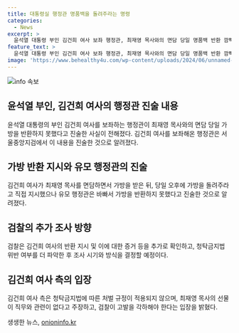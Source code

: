 ```yaml
---
title: 대통령실 행정관 명품백을 돌려주라는 명령
categories:
  - News
excerpt: >
  윤석열 대통령 부인 김건희 여사 보좌 행정관, 최재영 목사와의 면담 당일 명품백 반환 깜빡. 유모 행정관, 진술에서 김 여사가 명품 가방을 돌려달라고 지시했지만 가방을 돌려주지 못했다고 전해져. 검찰은 반환 지시 여부 및 청탁금지법 위반 등 추가 확인 후 김 여사 조사 예정. 김 여사 측은 공직자 배우자 처벌 규정 없고 선물과 직무 관련성 부인, 검찰 각하 요구. 변호인은 소환·방문 조사 바람직하지 않다 주장.
feature_text: >
  윤석열 대통령 부인 김건희 여사 보좌 행정관, 최재영 목사와의 면담 당일 명품백 반환 깜빡. 유모 행정관, 진술에서 김 여사가 명품 가방을 돌려달라고 지시했지만 가방을 돌려주지 못했다고 전해져. 검찰은 반환 지시 여부 및 청탁금지법 위반 등 추가 확인 후 김 여사 조사 예정. 김 여사 측은 공직자 배우자 처벌 규정 없고 선물과 직무 관련성 부인, 검찰 각하 요구. 변호인은 소환·방문 조사 바람직하지 않다 주장.
image: 'https://www.behealthy4u.com/wp-content/uploads/2024/06/unnamed-file.png'
---
```


<p><img src="https://www.behealthy4u.com/wp-content/uploads/2024/06/unnamed-file.png" alt="info 속보" /></p>

<h2 data-ke-size="size26">윤석열 부인, 김건희 여사의 행정관 진술 내용</h2>

<p data-ke-size="size16">윤석열 대통령의 부인 김건희 여사를 보좌하는 행정관이 최재영 목사와의 면담 당일 가방을 반환하지 못했다고 진술한 사실이 전해졌다. 김건희 여사를 보좌해온 행정관은 서울중앙지검에서 이 내용을 진술한 것으로 알려졌다.</p>

<h2 data-ke-size="size26">가방 반환 지시와 유모 행정관의 진술</h2>

<p data-ke-size="size16">김건희 여사가 최재영 목사를 면담하면서 가방을 받은 뒤, 당일 오후에 가방을 돌려주라고 직접 지시했으나 유모 행정관은 바빠서 가방을 반환하지 못했다고 진술한 것으로 알려졌다.</p>

<h2 data-ke-size="size26">검찰의 추가 조사 방향</h2>

<p data-ke-size="size16">검찰은 김건희 여사의 반환 지시 및 이에 대한 증거 등을 추가로 확인하고, 청탁금지법 위반 여부를 더 파악한 후 조사 시기와 방식을 결정할 예정이다.</p>

<h2 data-ke-size="size26">김건희 여사 측의 입장</h2>

<p data-ke-size="size16">김건희 여사 측은 청탁금지법에 따른 처벌 규정이 적용되지 않으며, 최재영 목사의 선물이 직무와 관련이 없다고 주장하고, 검찰이 고발을 각하해야 한다는 입장을 밝혔다.</p>
생생한 뉴스, <a href="https://onioninfo.kr" rel="dofollow">onioninfo.kr</a>



